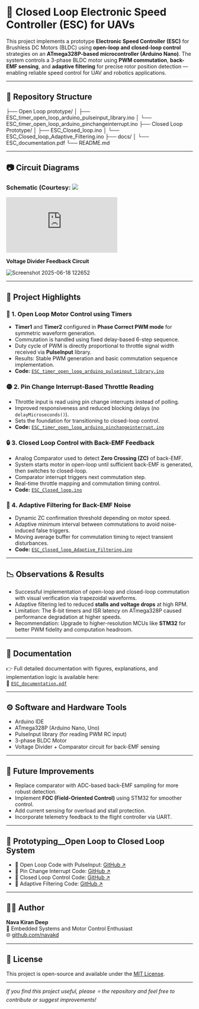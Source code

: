 # 🚁 Closed Loop Electronic Speed Controller (ESC) for UAVs

This project implements a prototype **Electronic Speed Controller (ESC)** for Brushless DC Motors (BLDC) using **open-loop and closed-loop control** strategies on an **ATmega328P-based microcontroller (Arduino Nano)**. The system controls a 3-phase BLDC motor using **PWM commutation**, **back-EMF sensing**, and **adaptive filtering** for precise rotor position detection — enabling reliable speed control for UAV and robotics applications.

---

## 📂 Repository Structure
├── Open Loop prototype/
│ ├── ESC_timer_open_loop_arduino_pulseinput_library.ino
│ └── ESC_timer_open_loop_arduino_pinchangeinterrupt.ino
├── Closed Loop Prototype/
│ ├── ESC_Closed_loop.ino
│ └── ESC_Closed_loop_Adaptive_Filtering.ino
├── docs/
│ └── ESC_documentation.pdf
└── README.md


---

## 📷 Circuit Diagrams

### Schematic (Courtesy: ![](https://github.com/sidharthmohannair/OpenESC?tab=readme-ov-file)
![ckt dgm ](https://github.com/sidharthmohannair/OpenESC/blob/main/hardware/schematic_diagram_v1.0.pdf)

**Voltage Divider Feedback Circuit**

![Screenshot 2025-06-18 122652](https://github.com/user-attachments/assets/ffba2734-e6cb-4ae2-96d8-6830f7d48a37)

---

## 🧠 Project Highlights

### 🔁 1. Open Loop Motor Control using Timers
- **Timer1** and **Timer2** configured in **Phase Correct PWM mode** for symmetric waveform generation.
- Commutation is handled using fixed delay-based 6-step sequence.
- Duty cycle of PWM is directly proportional to throttle signal width received via **PulseInput** library.
- Results: Stable PWM generation and basic commutation sequence implementation.
- **Code:** [`ESC_timer_open_loop_arduino_pulseinput_library.ino`](Open%20Loop%20prototype/ESC_timer_open_loop_arduino_pulseinput_library.ino)

### 🟡 2. Pin Change Interrupt-Based Throttle Reading
- Throttle input is read using pin change interrupts instead of polling.
- Improved responsiveness and reduced blocking delays (no `delayMicroseconds()`).
- Sets the foundation for transitioning to closed-loop control.
- **Code:** [`ESC_timer_open_loop_arduino_pinchangeinterrupt.ino`](Open%20Loop%20prototype/ESC_timer_open_loop_arduino_pinchangeinterrupt.ino)

### 🔒 3. Closed Loop Control with Back-EMF Feedback
- Analog Comparator used to detect **Zero Crossing (ZC)** of back-EMF.
- System starts motor in open-loop until sufficient back-EMF is generated, then switches to closed-loop.
- Comparator interrupt triggers next commutation step.
- Real-time throttle mapping and commutation timing control.
- **Code:** [`ESC_Closed_loop.ino`](Closed%20Loop%20Prototype/ESC_Closed_loop.ino)

### 🧹 4. Adaptive Filtering for Back-EMF Noise
- Dynamic ZC confirmation threshold depending on motor speed.
- Adaptive minimum interval between commutations to avoid noise-induced false triggers.
- Moving average buffer for commutation timing to reject transient disturbances.
- **Code:** [`ESC_Closed_loop_Adaptive_Filtering.ino`](Closed%20Loop%20Prototype/ESC_Closed_loop_Adaptive_Filtering.ino)

---

## 📉 Observations & Results

- Successful implementation of open-loop and closed-loop commutation with visual verification via trapezoidal waveforms.
- Adaptive filtering led to reduced **stalls and voltage drops** at high RPM.
- Limitation: The 8-bit timers and ISR latency on ATmega328P caused performance degradation at higher speeds.
- Recommendation: Upgrade to higher-resolution MCUs like **STM32** for better PWM fidelity and computation headroom.

---

## 📘 Documentation

👉 Full detailed documentation with figures, explanations, and implementation logic is available here:  
📄 [`ESC_documentation.pdf`]()

---

## ⚙️ Software and Hardware Tools

- Arduino IDE
- ATmega328P (Arduino Nano, Uno)
- PulseInput library (for reading PWM RC input)
- 3-phase BLDC Motor
- Voltage Divider + Comparator circuit for back-EMF sensing

---

## 🧪 Future Improvements

- Replace comparator with ADC-based back-EMF sampling for more robust detection.
- Implement **FOC (Field-Oriented Control)** using STM32 for smoother control.
- Add current sensing for overload and stall protection.
- Incorporate telemetry feedback to the flight controller via UART.

---

## 🔗 Prototyping__Open Loop to Closed Loop System

- 📌 Open Loop Code with PulseInput: [GitHub ↗](https://github.com/navakd/Closed-Loop-ESC-Protoype-for-UAVs/blob/main/Open%20Loop%20prototype/ESC_timer_open_loop_arduino_pulseinput_library.ino)
- 📌 Pin Change Interrupt Code: [GitHub ↗](https://github.com/navakd/Closed-Loop-ESC-Protoype-for-UAVs/blob/main/Open%20Loop%20prototype/ESC_timer_open_loop_arduino_pinchangeinterrupt.ino)
- 📌 Closed Loop Control Code: [GitHub ↗](https://github.com/navakd/Closed-Loop-ESC-Protoype-for-UAVs/blob/main/Closed%20Loop%20Prototype/ESC_Closed_loop.ino)
- 📌 Adaptive Filtering Code: [GitHub ↗](https://github.com/navakd/Closed-Loop-ESC-Protoype-for-UAVs/blob/main/Closed%20Loop%20Prototype/ESC_Closed_loop_Adaptive_Filtering.ino)

---

## 🧑‍💻 Author

**Nava Kiran Deep**  
🔬 Embedded Systems and Motor Control Enthusiast  
🌐 [github.com/navakd](https://github.com/navakd)

---

## 📄 License

This project is open-source and available under the [MIT License](LICENSE).

---

*If you find this project useful, please ⭐ the repository and feel free to contribute or suggest improvements!*



